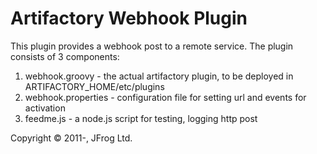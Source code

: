 Artifactory Webhook Plugin
===============================

This plugin provides a webhook post to a remote service.  The plugin consists of 3 components:
1. webhook.groovy - the actual artifactory plugin, to be deployed in ARTIFACTORY_HOME/etc/plugins
2. webhook.properties - configuration file for setting url and events for activation
3. feedme.js - a node.js script for testing, logging http post

Copyright &copy; 2011-, JFrog Ltd.

